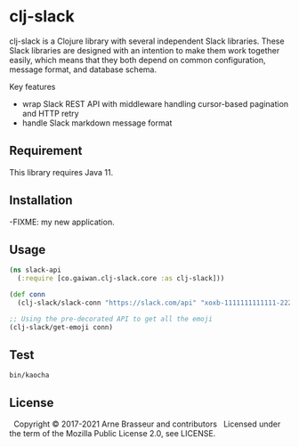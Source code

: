 # clj-slack

clj-slack is a Clojure library with several independent Slack libraries. These Slack libraries are designed with an intention to make them work together easily, which means that they both depend on common configuration, message format, and database schema.

Key features

- wrap Slack REST API with middleware handling cursor-based pagination and HTTP retry
- handle Slack markdown message format

## Requirement
This library requires Java 11.

## Installation

-FIXME: my new application.

## Usage

```clojure
(ns slack-api
  (:require [co.gaiwan.clj-slack.core :as clj-slack]))

(def conn
  (clj-slack/slack-conn "https://slack.com/api" "xoxb-1111111111111-222222222222-333333333333333333"))

;; Using the pre-decorated API to get all the emoji
(clj-slack/get-emoji conn)
```

## Test
```
bin/kaocha
```

<!-- license-mpl -->
## License
&nbsp;
Copyright &copy; 2017-2021 Arne Brasseur and contributors
&nbsp;
Licensed under the term of the Mozilla Public License 2.0, see LICENSE.
<!-- /license-epl -->
